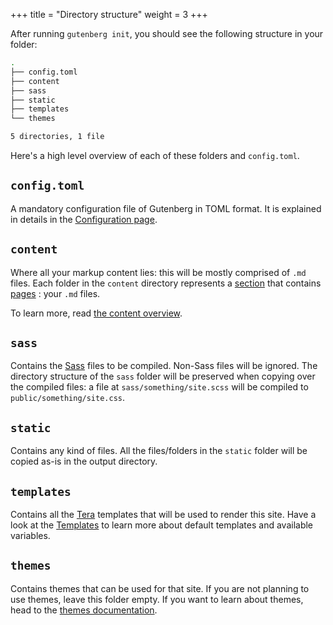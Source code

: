 +++
title = "Directory structure"
weight = 3
+++

After running `gutenberg init`, you should see the following structure in your folder:


```bash
.
├── config.toml
├── content
├── sass
├── static
├── templates
└── themes

5 directories, 1 file
```

Here's a high level overview of each of these folders and `config.toml`.

## `config.toml`
A mandatory configuration file of Gutenberg in TOML format.
It is explained in details in the [Configuration page](./documentation/getting-started/configuration.md).

## `content`
Where all your markup content lies: this will be mostly comprised of `.md` files.
Each folder in the `content` directory represents a [section](./documentation/content/section.md)
that contains [pages](./documentation/content/page.md) : your `.md` files.

To learn more, read [the content overview](./documentation/content/overview.md).

## `sass`
Contains the [Sass](http://sass-lang.com) files to be compiled. Non-Sass files will be ignored.
The directory structure of the `sass` folder will be preserved when copying over the compiled files: a file at
`sass/something/site.scss` will be compiled to `public/something/site.css`.

## `static`
Contains any kind of files. All the files/folders in the `static` folder will be copied as-is in the output directory.

## `templates`
Contains all the [Tera](https://tera.netlify.com) templates that will be used to render this site.
Have a look at the [Templates](./documentation/templates/_index.md) to learn more about default templates
and available variables.

## `themes`
Contains themes that can be used for that site. If you are not planning to use themes, leave this folder empty.
If you want to learn about themes, head to the [themes documentation](./documentation/themes/_index.md).
